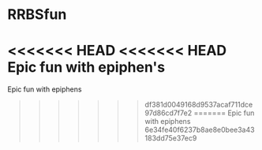 # RRBSfun
<<<<<<< HEAD
<<<<<<< HEAD
Epic fun with epiphen's
=======
Epic fun with epiphens
>>>>>>> df381d0049168d9537acaf711dce97d86cd7f7e2
=======
Epic fun with epiphens
>>>>>>> 6e34fe40f6237b8ae8e0bee3a43183dd75e37ec9
